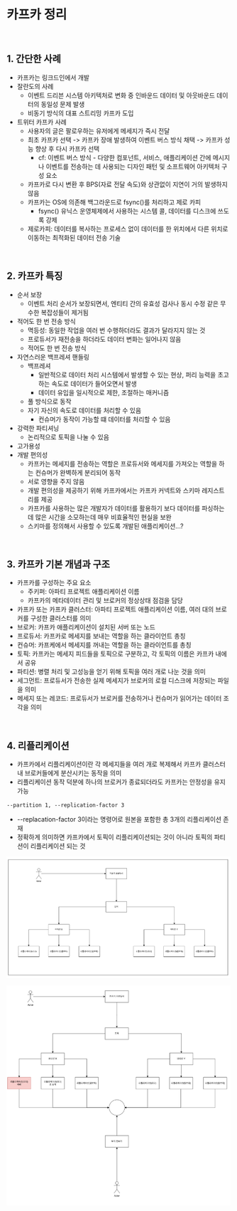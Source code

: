 # 카프카 정리

<br/>

## 1. 간단한 사례

- 카프카는 링크드인에서 개발
- 잘란도의 사례
    - 이벤트 드리븐 시스템 아키텍처로 변화 중 인바운드 데이터 및 아웃바운드 데이터의 동일성 문제 발생
    - 비동기 방식의 대표 스트리밍 카프카 도입
- 트위터 카프카 사례
  - 사용자의 글은 팔로우하는 유저에게 메세지가 즉시 전달
  - 최초 카프카 선택 -> 카프카 장애 발생하여 이벤트 버스 방식 채택 -> 카프카 성능 향상 후 다시 카프카 선택
    - cf: 이벤트 버스 방식 -  다양한 컴포넌트, 서비스, 애플리케이션 간에 메시지나 이벤트를 전송하는 데 사용되는 디자인 패턴 및 소프트웨어 아키텍처 구성 요소
  - 카프카로 다시 변환 후 BPS(자료 전달 속도)와 상관없이 지연이 거의 발생하지 않음
  - 카프카는 OS에 의존해 백그라운드로 fsync()를 처리하고 제로 카피
    - fsync() 유닉스 운영체제에서 사용하는 시스템 콜, 데이터를 디스크에 쓰도록 강제
  - 제로카피: 데이터를 복사하는 프로세스 없이 데이터를 한 위치에서 다른 위치로 이동하는 최적화된 데이터 전송 기술

<br/>

## 2. 카프카 특징

- 순서 보장
    - 이벤트 처리 순서가 보장되면서, 엔티티 간의 유효성 검사나 동시 수정 같은 무수한 복잡성들이 제거됨
- 적어도 한 번 전송 방식
    - 멱등성: 동일한 작업을 여러 번 수행하더라도 결과가 달라지지 않는 것
    - 프로듀서가 재전송을 하더라도 데이터 변화는 일어나지 않음
    - 적어도 한 번 전송 방식
- 자연스러운 백프레셔 핸들링
    - 백프레셔
      - 일반적으로 데이터 처리 시스템에서 발생할 수 있는 현상, 퍼리 능력을 초고하는 속도로 데이터가 들어오면서 발생
      - 데이터 유입을 일시적으로 제한, 조절하는 매커니즘
    - 풀 방식으로 동작
    - 자기 자신의 속도로 데이터를 처리할 수 있음
      - 컨슈머가 동작이 가능할 떄 데이터를 처리할 수 있음
- 강력한 파티셔닝
  - 논리적으로 토픽을 나눌 수 있음
- 고가용성
- 개발 편의성
  - 카프카는 메세지를 전송하는 역할은 프로듀서와 메세지를 가져오는 역할을 하는 컨슈머가 완벽하게 분리되어 동작
  - 서로 영향을 주지 않음
  - 개발 편의성을 제공하기 위해 카프카에서는 카프카 커넥트와 스키마 레지스트리를 제공
  - 카프카를 사용하는 많은 개발자가 데이터를 활용하기 보다 데이터를 파싱하는데 많은 시간을 소모하는데 매우 비효율적인 현실을 보완
  - 스키마를 정의해서 사용할 수 있도록 개발된 애플리케이션...?
  
<br/>


## 3. 카프카 기본 개념과 구조
- 카프카를 구성하는 주요 요소
  - 주키퍼: 아파티 프로젝트 애플리케이션 이름
  - 카프카의 메타데이터 관리 및 브로커의 정상상태 점검을 담당
- 카프카 또는 카프카 클러스터: 아파티 프로젝트 애플리케이션 이름, 여러 대의 브로커를 구성한 클러스터를 의미
- 브로커: 카프카 애플리케이션이 설치된 서버 또는 노드
- 프로듀서: 카프카로 메세지를 보내는 역할을 하는 클라이언트 총칭
- 컨슈머: 카프케에서 메세지를 꺼내는 역할을 하는 클라이언트를 총칭
- 토픽: 카프카는 메세지 피드들을 토픽으로 구분하고, 각 토픽의 이름은 카프카 내에서 공유
- 파티션: 병렬 처리 및 고성능을 얻기 위해 토픽을 여러 개로 나눈 것을 의미
- 세그먼트: 프로듀서가 전송한 실제 메세지가 브로커의 로컬 디스크에 저장되는 파일을 의미
- 메세지 또는 레코드: 프로듀서가 브로커를 전송하거나 컨슈머가 읽어가는 데이터 조각을 의미

<br/>

## 4. 리플리케이션
- 카프카에서 리플리케이션이란 각 메세지들을 여러 개로 복제해서 카프카 클러스터 내 브로커들에게 분산시키는 동작을 의미
- 리플리케이션 동작 덕분에 하나의 브로커가 종료되더라도 카프카는 안정성을 유지 가능
``` shell
--partition 1, --replication-factor 3
```
- --replacation-factor 3이라는 명령어로 원본을 포함한 총 3개의 리플리케이션 존재
- 정확하게 의미하면 카프카에서 토픽이 리플리케이션되는 것이 아니라 토픽의 파티션이 리플리케이션 되는 것

![img.png](image/kafka-producer-replacation.png)

![img.png](image/kafkaproducer-replacation-leader-error.png)